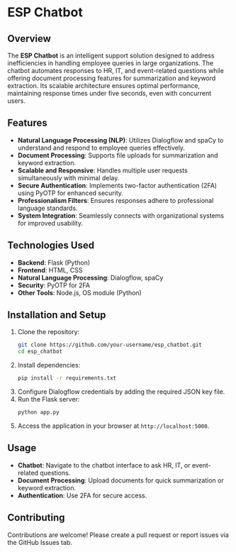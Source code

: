 # ESP Chatbot

## Overview
The **ESP Chatbot** is an intelligent support solution designed to address inefficiencies in handling employee queries in large organizations. The chatbot automates responses to HR, IT, and event-related questions while offering document processing features for summarization and keyword extraction. Its scalable architecture ensures optimal performance, maintaining response times under five seconds, even with concurrent users.

## Features
- **Natural Language Processing (NLP)**: Utilizes Dialogflow and spaCy to understand and respond to employee queries effectively.
- **Document Processing**: Supports file uploads for summarization and keyword extraction.
- **Scalable and Responsive**: Handles multiple user requests simultaneously with minimal delay.
- **Secure Authentication**: Implements two-factor authentication (2FA) using PyOTP for enhanced security.
- **Professionalism Filters**: Ensures responses adhere to professional language standards.
- **System Integration**: Seamlessly connects with organizational systems for improved usability.

## Technologies Used
- **Backend**: Flask (Python)
- **Frontend**: HTML, CSS
- **Natural Language Processing**: Dialogflow, spaCy
- **Security**: PyOTP for 2FA
- **Other Tools**: Node.js, OS module (Python)

## Installation and Setup
1. Clone the repository:
   ```bash
   git clone https://github.com/your-username/esp_chatbot.git
   cd esp_chatbot
   ```
2. Install dependencies:
   ```bash
   pip install -r requirements.txt
   ```
3. Configure Dialogflow credentials by adding the required JSON key file.
4. Run the Flask server:
   ```bash
   python app.py
   ```
5. Access the application in your browser at `http://localhost:5000`.

## Usage
- **Chatbot**: Navigate to the chatbot interface to ask HR, IT, or event-related questions.
- **Document Processing**: Upload documents for quick summarization or keyword extraction.
- **Authentication**: Use 2FA for secure access.

## Contributing
Contributions are welcome! Please create a pull request or report issues via the GitHub Issues tab.


